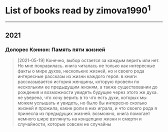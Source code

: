 # List of books read by zimova1990<sup>1</sup>
---

## 2021

### Долорес Кэннон: Память пяти жизней
> [2021-05-19] Конечно, выбор остается за каждым верить или нет. Но мне понравилась. книга читалась не только как интересные факты о мире духов, нескольких жизней, но и своего рода интересные рассказы из жизни каждого героя. в книги рассказывается история женщины, которую провели по нескольким ее предыдущим жизням, а также существовании до рождения и возможности увидеть будущее через этого же духа. не уверена, что хочу верить в то что есть духи, которых мы можем услышать и увидеть, но было бы интересно сколько жизней я прожила, какие роли в них играла, и что своего рода я принесла из предыдущих жизней. возможно, книга помогает немного шире взглянуть на концепцию жизни и смерти и случайности, которые совсем не случайны




